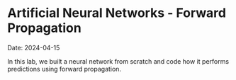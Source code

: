 # Artificial Neural Networks - Forward Propagation
Date: 2024-04-15

In this lab, we built a neural network from scratch and code how it performs predictions using forward propagation.
